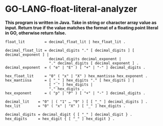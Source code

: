 # GO-LANG-float-literal-analyzer

**This program is written in Java. Take in string or character array value as input. Return true if the value matches the format of a floating point literal in GO, otherwise return false.**

    float_lit         = decimal_float_lit | hex_float_lit .

    decimal_float_lit = decimal_digits "." [ decimal_digits ] [ decimal_exponent ] |
                        decimal_digits decimal_exponent |
                        "." decimal_digits [ decimal_exponent ] .
    decimal_exponent  = ( "e" | "E" ) [ "+" | "-" ] decimal_digits .

    hex_float_lit     = "0" ( "x" | "X" ) hex_mantissa hex_exponent .
    hex_mantissa      = [ "_" ] hex_digits "." [ hex_digits ] |
                        [ "_" ] hex_digits |
                        "." hex_digits .
    hex_exponent      = ( "p" | "P" ) [ "+" | "-" ] decimal_digits .

    decimal_lit    = "0" | ( "1" … "9" ) [ [ "_" ] decimal_digits ] .
    hex_lit        = "0" ( "x" | "X" ) [ "_" ] hex_digits .

    decimal_digits = decimal_digit { [ "_" ] decimal_digit } .
    hex_digits     = hex_digit { [ "_" ] hex_digit } .
